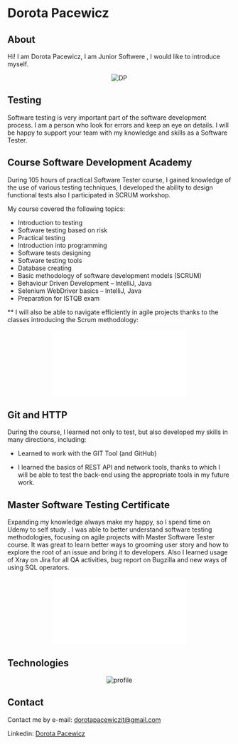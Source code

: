 # Dorota Pacewicz

## About
Hi! I am Dorota Pacewicz, I am Junior Softwere , I would like to introduce myself.
<center>
  
![DP](https://user-images.githubusercontent.com/102432811/161141172-4839ded2-c059-4374-b3df-0a08b7c60557.jpg)


</center>

## Testing
Software testing is very important part of the software development process.  I am a person who look for errors and keep an eye on details. I will be happy to support your team with my knowledge and skills as a Software Tester.

## Course Software Development Academy
During 105 hours of practical Software Tester course, I gained knowledge of the use of various testing techniques, I developed the ability to design functional tests also I participated in SCRUM workshop.

My course covered the following topics:
* Introduction to testing                 
* Software testing based on risk   
* Practical testing
* Introduction into programming 	
* Software tests designing 
* Software testing tools    
* Database creating
* Basic methodology of software development models (SCRUM)
* Behaviour Driven Development – IntelliJ, Java
* Selenium WebDriver basics – IntelliJ, Java
* Preparation for ISTQB exam 


** I will also be able to navigate efficiently in agile projects thanks to the classes introducing the Scrum methodology: 

<center>

![profile](assets/images/scrum_workshops.pdf)

</center>

## Git and HTTP

During the course, I learned not only to test, but also developed my skills in many directions, including:

* Learned to work with the GIT Tool (and GitHub)

* I learned the basics of REST API and network tools, thanks to which I will be able to test the back-end using the appropriate tools in my future work.

## Master Software Testing Certificate

Expanding my knowledge always make my happy, so I spend time on Udemy to self study . I was able to better understand software testing methodologies, focusing on agile projects with Master Software Tester course. It was great to learn better ways to grooming user story and how to explore the root of an issue and bring it to developers.
Also I learned usage of Xray on Jira for all QA activities, bug report on Bugzilla and new ways of using SQL operators.

<center>

![profile](assets/images/udemyJira.pdf)

</center>



## Technologies

<center>

![profile](assets/images/technical_skills.png)

</center>



## Contact

Contact me by e-mail: dorotapacewiczit@gmail.com

Linkedin: [Dorota Pacewicz](http://www.linkedin.com)
